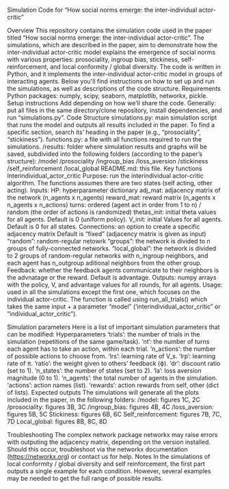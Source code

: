 Simulation Code for “How social norms emerge: the inter-individual actor-critic” 

Overview
This repository contains the simulation code used in the paper titled “How social norms emerge: the inter-individual actor-critic”. The simulations, which are described in the paper, aim to demonstrate how the inter-individual actor-critic model explains the emergence of social norms with various properties: prosociality, ingroup bias, stickiness, self-reinforcement, and local conformity / global diversity. 
The code is written in Python, and it implements the inter-individual actor-critic model in groups of interacting agents. Below you'll find instructions on how to set up and run the simulations, as well as descriptions of the code structure.
Requirements
Python packages: numply, scipy, seaborn, matplotlib, networkx, pickle.
Setup instructions 
	Add depending on how we’ll share the code. 
	Generally: put all files in the same directory/clone repository, install dependencies, and run “simulations.py”.
Code Structure
	simulations.py: main simulation script that runs the model and outputs all results included in the paper.
	To find a specific section, search its’ heading in the paper (e.g., “prosociality”, “stickiness”).
	functions.py: a file with all functions required to run the simulations.
	/results: folder where simulation results and graphs will be saved, subdivided into the following folders (according to the paper’s structure):
	 /model
	/prosociality
	/ingroup_bias
	/loss_aversion
	/stickiness
	/self_reinforcement
	/local_global
	README.md: this file.
Key functions 
Interindividual_actor_critic
Purpose: run the interindividual actor-critic algorithm. The functions assumes there are two states (self acting, other acting). 
Inputs: 
	HP: hyperparameter dictionary
	adj_mat: adjacency matrix of the network (n_agents x n_agents)
	reward_mat: reward matrix (n_agents x n_agents x n_actions)
	turns: ordered (agent act in order from 1 to n) / random (the order of actions is randomized)
	thetas_init: initial theta values for all agents. Default is 0 (uniform policy).
	V_init: initial Values for all agents. Default is 0 for all states.
	Connections: an option to create a specific adjacency matrix
	Default is “fixed” (adjacency matrix is given as input)
	“random”: random-regular netowrk
	“groups”: the network is divided to n groups of fully-connected networks.
	“local_global”: the network is divided to 2 groups of random-regular networks with n_ingroup neighbors, and each agent has n_outgroup aditional neighbors from the other group.
	Feedback: whether the feedback agents communicate to their neighbors is the advnatage or the reward. Default is advantage. 
Outputs: numpy arrays with the policy, V, and advantage values for all rounds, for all agents. 
Usage: used in all the simulations except the first one, which focuses on the individual actor-critic. The function is called using run_all_trials() which takes the same input + a parameter “model” (‘interindividual_actor_critic” or “individual_actor_critic”). 

Simulation parameters
Here is a list of important simulation parameters that can be modified:
Hyperparameters
	‘trials’: the number of trials in the simulation (repetitions of the same game/task).
	‘nt’: the number of turns each agent has to take an action, within each trial. 
	‘n_actions’: the number of possible actions to choose from.
	‘lrs’: learning rate of V_s.
	‘lrp’: learning rate of π. 
	‘ratio’: the weight given to others’ feedback (ϕ).
	‘dr’: discount ratio (set to 1).
	‘n_states’: the number of states (set to 2).
	‘la’: loss aversion magnitude (0 to 1).
	‘n_agents’: the total number of agents in the simulation.
	‘actions’: action names (list).
	‘rewards’: action rewards from self, other (dict of lists).
Expected outputs
The simulations will generate all the plots included in the paper, in the following folders:
	/model: figures 1C, 2C
	/prosociality:  figures 3B, 3C
	/ingroup_bias: figures 4B, 4C
	/loss_aversion: figures 5B, 5C
	Stickiness: figures 6B, 6C
	Self_reinforcement: figures 7B, 7C, 7D
	Local_global: figures 8B, 8C, 8D

Troubleshooting
The complex network package networkx may raise errors with outputing the adjacency matrix, depending on the version installed. Should this occur, troubleshoot via the networkx documentation (https://networkx.org) or contact us for help. 
Notes
In the simulations of local conformity / global diversity and self reinforcement, the first part outputs a single example for each condition. However, several examples may be needed to get the full range of possible results.









